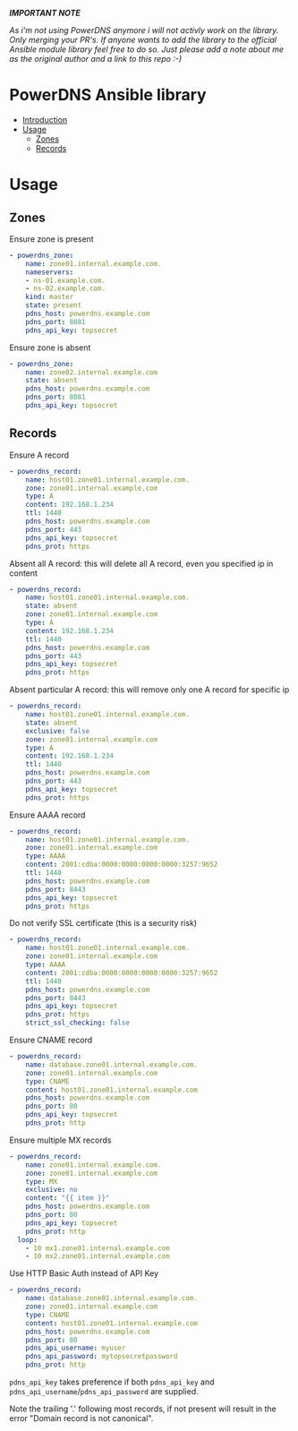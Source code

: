 ***IMPORTANT NOTE***

*As i'm not using PowerDNS anymore i will not activly work on the library. Only merging your PR's.
If anyone wants to add the library to the official Ansible module library feel free to do so. Just please add a note about me as the original author and a link to this repo :-)*

PowerDNS Ansible library
==========
- [Introduction](#introduction)
- [Usage](#usage)
  - [Zones](#zones)
  - [Records](#records)

# Usage

## Zones
Ensure zone is present

```yaml
- powerdns_zone:
    name: zone01.internal.example.com.
    nameservers:
    - ns-01.example.com.
    - ns-02.example.com.
    kind: master
    state: present
    pdns_host: powerdns.example.com
    pdns_port: 8081
    pdns_api_key: topsecret
```

Ensure zone is absent
```yaml
- powerdns_zone:
    name: zone02.internal.example.com
    state: absent
    pdns_host: powerdns.example.com
    pdns_port: 8081
    pdns_api_key: topsecret
```

## Records

Ensure A record
```yaml
- powerdns_record:
    name: host01.zone01.internal.example.com.
    zone: zone01.internal.example.com
    type: A
    content: 192.168.1.234
    ttl: 1440
    pdns_host: powerdns.example.com
    pdns_port: 443
    pdns_api_key: topsecret
    pdns_prot: https
```

Absent all A record: this will delete all A record, even you specified ip in content
```yaml
- powerdns_record:
    name: host01.zone01.internal.example.com.
    state: absent
    zone: zone01.internal.example.com
    type: A
    content: 192.168.1.234
    ttl: 1440
    pdns_host: powerdns.example.com
    pdns_port: 443
    pdns_api_key: topsecret
    pdns_prot: https
```

Absent particular A record: this will remove only one A record for specific ip
```yaml
- powerdns_record:
    name: host01.zone01.internal.example.com.
    state: absent
    exclusive: false
    zone: zone01.internal.example.com
    type: A
    content: 192.168.1.234
    ttl: 1440
    pdns_host: powerdns.example.com
    pdns_port: 443
    pdns_api_key: topsecret
    pdns_prot: https
```



Ensure AAAA record
```yaml
- powerdns_record:
    name: host01.zone01.internal.example.com.
    zone: zone01.internal.example.com
    type: AAAA
    content: 2001:cdba:0000:0000:0000:0000:3257:9652
    ttl: 1440
    pdns_host: powerdns.example.com
    pdns_port: 8443
    pdns_api_key: topsecret
    pdns_prot: https
```

Do not verify SSL certificate (this is a security risk)

```yaml
- powerdns_record:
    name: host01.zone01.internal.example.com.
    zone: zone01.internal.example.com
    type: AAAA
    content: 2001:cdba:0000:0000:0000:0000:3257:9652
    ttl: 1440
    pdns_host: powerdns.example.com
    pdns_port: 8443
    pdns_api_key: topsecret
    pdns_prot: https
    strict_ssl_checking: false
```

Ensure CNAME record
```yaml
- powerdns_record:
    name: database.zone01.internal.example.com.
    zone: zone01.internal.example.com
    type: CNAME
    content: host01.zone01.internal.example.com
    pdns_host: powerdns.example.com
    pdns_port: 80
    pdns_api_key: topsecret
    pdns_prot: http
```

Ensure multiple MX records
```yaml
- powerdns_record:
    name: zone01.internal.example.com.
    zone: zone01.internal.example.com
    type: MX
    exclusive: no
    content: "{{ item }}"
    pdns_host: powerdns.example.com
    pdns_port: 80
    pdns_api_key: topsecret
    pdns_prot: http
  loop:
    - 10 mx1.zone01.internal.example.com
    - 10 mx2.zone01.internal.example.com
```

Use HTTP Basic Auth instead of API Key
```yaml
- powerdns_record:
    name: database.zone01.internal.example.com.
    zone: zone01.internal.example.com
    type: CNAME
    content: host01.zone01.internal.example.com
    pdns_host: powerdns.example.com
    pdns_port: 80
    pdns_api_username: myuser
    pdns_api_password: mytopsecretpassword
    pdns_prot: http
```

`pdns_api_key` takes preference if both `pdns_api_key` and `pdns_api_username`/`pdns_api_password` are supplied.


Note the trailing '.' following most records, if not present will result in the error "Domain record is not canonical".
